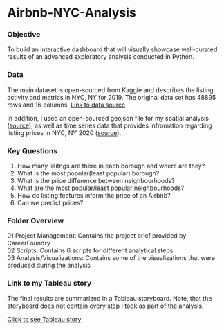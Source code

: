# Airbnb-NYC-Analysis

### Objective 
To build an interactive dashboard that will visually showcase well-curated results of an advanced exploratory analysis conducted in Python.

### Data 
The main dataset is open-sourced from Kaggle and describes the listing activity and metrics in NYC, NY for 2019. The original data set has 48895 rows and 16 columns. [Link to data source](https://www.kaggle.com/dgomonov/new-york-city-airbnb-open-data)

In addition, I used an open-sourced geojson file for my spatial analysis ([source](https://data.cityofnewyork.us/City-Government/2010-Neighborhood-Tabulation-Areas-NTAs-/cpf4-rkhq)), as well as time series data that provides infromation regarding listing prices in NYC, NY 2020 ([source](http://insideairbnb.com/get-the-data.html)).

### Key Questions
1. How many lisitngs are there in each borough and where are they?
2. What is the most popular(least popular) borough? 
3. What is the price difference between neighbourhoods?
5. What are the most popular/least popular neighbourhoods? 
6. How do listing features inform the price of an Airbnb?
7. Can we predict prices? 

### Folder Overview
01 Project Management: Contains the project brief provided by CareerFoundry  
02 Scripts: Contains 6 scripts for different analytical steps   
03 Analysis/Visualizations: Contains some of the visualizations that were produced during the analysis   

### Link to my Tableau story 
The final results are summarized in a Tableau storyboard. Note, that the storyboard does not contain every step I took as part of the analysis. 

[Click to see Tableau story](https://public.tableau.com/app/profile/nora.lienenbecker/viz/AirbnbListingsAnalysis/Story1)
